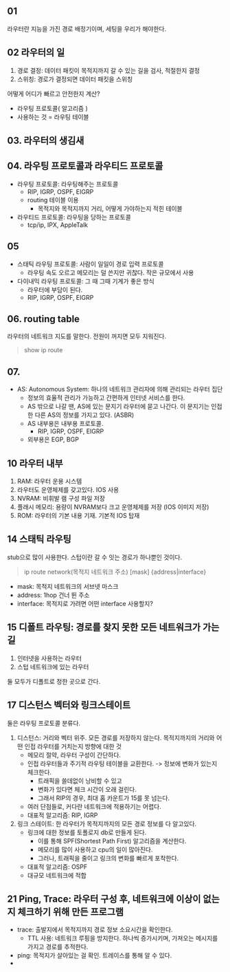 ## 01
라우터란 지능을 가진 경로 배정기이며, 세팅을 우리가 해야한다. 

## 02 라우터의 일
1. 경로 결정: 데이터 패킷이 목적지까지 갈 수 있는 길을 검사, 적절한지 결정
2. 스위칭: 경로가 결정되면 데이터 패킷을 스위칭

어떻게 어디가 빠르고 안전한지 계산? 
- 라우팅 프로토콜( 알고리즘 )
- 사용하는 것 = 라우팅 테이블

## 03. 라우터의 생김새

## 04. 라우팅 프로토콜과 라우티드 프로토콜
- 라우팅 프로토콜: 라우팅해주는 프로토콜 
  - RIP, IGRP, OSPF, EIGRP
  - routing 테이블 이용
    - 목적지와 목적지까지 거리, 어떻게 가야하는지 적힌 테이블
- 라우티드 프로토콜: 라우팅을 당하는 프로토콜
  - tcp/ip, IPX, AppleTalk

## 05 
- 스태틱 라우팅 프로토콜: 사람이 일일이 경로 입력 프로토콜
  - 라우팅 속도 오르고 메모리는 덜 쓴지만 귀찮다. 작은 규모에서 사용
- 다이내믹 라우팅 프로토콜: 그 때 그때 기계가 좋은 방식 
  - 라우터에 부담이 된다. 
  - RIP, IGRP, OSPF, EIGRP

## 06. routing table
라우터의 네트워크 지도를 말한다. 전원이 꺼지면 모두 지워진다. 
> show ip route 

## 07.
- AS: Autonomous System: 하나의 네트워크 관리자에 의해 관리되는 라우터 집단
  - 정보의 효율적 관리가 가능하고 간편하게 인터넷 서비스를 한다. 
  - AS 밖으로 나갈 땐, AS에 있는 문지기 라우터에 묻고 나간다. 이 문지기는 인접한 다른 AS의 정보를 가지고 있다. (ASBR)
  - AS 내부용은 내부용 프로토콜. 
    - RIP, IGRP, OSPF, EIGRP
  - 외부용은 EGP, BGP

## 10 라우터 내부
1) RAM: 라우터 운용 시스템
2) 라우터도 운영체제를 갖고있다. IOS 사용
3) NVRAM: 비휘발 램 구성 파일 저장
4) 플래시 메모리: 용량이 NVRAM보다 크고 운영체제를 저장 (IOS 이미지 저장)
5) ROM: 라우터의 기본 내용 기재. 기본적 IOS 탑재

## 14 스태틱 라우팅
stub으로 많이 사용한다. 스텁이란 갈 수 잇는 경로가 하나뿐인 것이다. 

> ip route network(목적지 네트워크 주소) [mask] {address|interface}

- mask: 목적지 네트워크의 서브넷 마스크
- address: 1hop 건너 뛴 주소
- interface: 목적지로 가려면 어떤 interface 사용할지?

## 15 디폴트 라우팅: 경로를 찾지 못한 모든 네트워크가 가는 길
1) 인터넷을 사용하는 라우터
2) 스텁 네트워크에 있는 라우터

둘 모두가 디폴트로 정한 곳으로 간다. 

## 17 디스턴스 벡터와 링크스테이트
둘은 라우팅 프로토콜 분류다.
1. 디스턴스: 거리와 벡터 위주. 모든 경로를 저장하지 않는다. 목적지까지의 거리와 어떤 인접 라우터를 거치는지 방향에 대한 것
   - 메모리 절약, 라우터 구성이 간단하다.
   - 인접 라우터들과 주기적 라우팅 테이블을 교환한다. -> 정보에 변화가 있는지 체크한다. 
     - 트래픽을 쓸데없이 낭비할 수 있고
     - 변화가 있다면 체크 시간이 오래 걸린다.
     - 그래서 RIP의 경우, 최대 홉 카운트가 15를 못 넘는다. 
   - 여러 단점들로, 커다란 네트워크에 적용하기는 어렵다.
   - 대표적 알고리즘: RIP, IGRP
2. 링크 스테이트: 한 라우터가 목적지까지의 모든 경로 정보를 다 알고있다.
   - 링크에 대한 정보를 토폴로지 db로 만들게 된다. 
     - 이를 통해 SPF(Shortest Path First) 알고리즘을 계산한다. 
     - 메모리를 많이 사용하고 cpu의 일이 많아진다.
     - 그러나, 트래픽을 줄이고 링크의 변화를 빠르게 포착한다.
   - 대표적 알고리즘: OSPF
   - 대규모 네트워크에 적합

## 21 Ping, Trace: 라우터 구성 후, 네트워크에 이상이 없는지 체크하기 위해 만든 프로그램
- trace: 출발지에서 목적지까지 경로 정보 소요시간을 확인한다.
  - TTL 사용: 네트워크 루핑을 방지한다. 하나씩 증가시키며, 가져오는 메시지를 가지고 경로를 추적한다. 
- ping: 목적지가 살아있는 걸 확인. 트레이스를 통해 알 수 있다.
- 